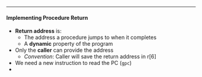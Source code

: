 ***
#### Implementing Procedure Return
* **Return address** is:
	* The address a procedure jumps to when it completes
	* A **dynamic** property of the program
* Only the **caller** can provide the address
	* *Convention*: Caller will save the return address in r[6]
* We need a new instruction to read the PC (`gpc`)
* 